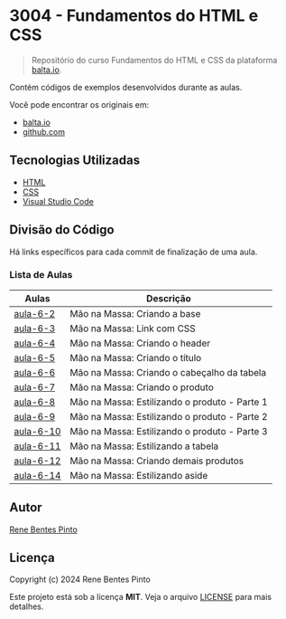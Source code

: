 # 3004 - Fundamentos do HTML e CSS

> Repositório do curso Fundamentos do HTML e CSS da plataforma [balta.io](https://balta.io).

Contém códigos de exemplos desenvolvidos durante as aulas.

Você pode encontrar os originais em:

- [balta.io](https://balta.io/cursos/fundamentos-html-css)
- [github.com](https://github.com/balta-io/3004)

## Tecnologias Utilizadas

- [HTML](https://developer.mozilla.org/pt-BR/docs/Learn/HTML)
- [CSS](https://developer.mozilla.org/pt-BR/docs/Learn/CSS)
- [Visual Studio Code](https://code.visualstudio.com/)

## Divisão do Código

Há links específicos para cada commit de finalização de uma aula.

### Lista de Aulas

| Aulas                             | Descrição                                     |
| --------------------------------- | --------------------------------------------- |
| [aula-6-2](../../commit/43b6fb4)  | Mão na Massa: Criando a base                  |
| [aula-6-3](../../commit/aa54103)  | Mão na Massa: Link com CSS                    |
| [aula-6-4](../../commit/0bccf29)  | Mão na Massa: Criando o header                |
| [aula-6-5](../../commit/4fab50a)  | Mão na Massa: Criando o título                |
| [aula-6-6](../../commit/5e066c0)  | Mão na Massa: Criando o cabeçalho da tabela   |
| [aula-6-7](../../commit/6b6b7db)  | Mão na Massa: Criando o produto               |
| [aula-6-8](../../commit/df95205)  | Mão na Massa: Estilizando o produto - Parte 1 |
| [aula-6-9](../../commit/df195d6)  | Mão na Massa: Estilizando o produto - Parte 2 |
| [aula-6-10](../../commit/d10734b) | Mão na Massa: Estilizando o produto - Parte 3 |
| [aula-6-11](../../commit/cbb0bf9) | Mão na Massa: Estilizando a tabela            |
| [aula-6-12](../../commit/d1afb3a) | Mão na Massa: Criando demais produtos         |
| [aula-6-14](../../commit/3472269) | Mão na Massa: Estilizando aside               |

## Autor

[Rene Bentes Pinto](http://github.com/renebentes)

## Licença

Copyright (c) 2024 Rene Bentes Pinto

Este projeto está sob a licença **MIT**. Veja o arquivo [LICENSE](LICENSE) para mais detalhes.
